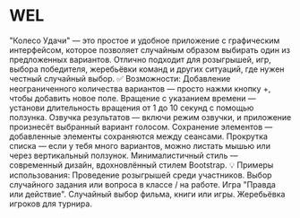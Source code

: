 # WEL
"Колесо Удачи" — это простое и удобное приложение с графическим интерфейсом, которое позволяет случайным образом выбирать один из предложенных вариантов. Отлично подходит для розыгрышей, игр, выбора победителя, жеребьёвки команд и других ситуаций, где нужен честный случайный выбор.
✅ Возможности:
Добавление неограниченного количества вариантов — просто нажми кнопку +, чтобы добавить новое поле.
Вращение с указанием времени — установи длительность вращения от 1 до 10 секунд с помощью ползунка.
Озвучка результатов — включи режим озвучки, и приложение произнесёт выбранный вариант голосом.
Сохранение элементов — добавленные элементы сохраняются между сеансами.
Прокрутка списка — если у тебя много вариантов, можно листать мышью или через вертикальный ползунок.
Минималистичный стиль — современный дизайн, вдохновлённый стилем Bootstrap.
💡 Примеры использования:
Проведение розыгрышей среди участников.
Выбор случайного задания или вопроса в классе / на работе.
Игра "Правда или действие".
Случайный выбор фильма, книги или игры.
Жеребьёвка игроков для турнира.
